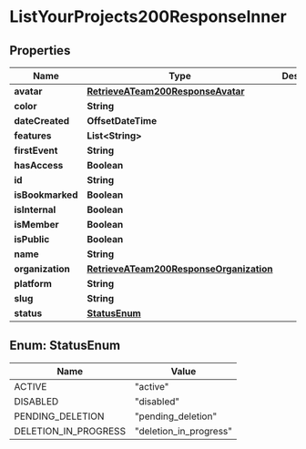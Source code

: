 

# ListYourProjects200ResponseInner


## Properties

| Name | Type | Description | Notes |
|------------ | ------------- | ------------- | -------------|
|**avatar** | [**RetrieveATeam200ResponseAvatar**](RetrieveATeam200ResponseAvatar.md) |  |  |
|**color** | **String** |  |  |
|**dateCreated** | **OffsetDateTime** |  |  |
|**features** | **List&lt;String&gt;** |  |  |
|**firstEvent** | **String** |  |  |
|**hasAccess** | **Boolean** |  |  |
|**id** | **String** |  |  |
|**isBookmarked** | **Boolean** |  |  |
|**isInternal** | **Boolean** |  |  |
|**isMember** | **Boolean** |  |  |
|**isPublic** | **Boolean** |  |  |
|**name** | **String** |  |  |
|**organization** | [**RetrieveATeam200ResponseOrganization**](RetrieveATeam200ResponseOrganization.md) |  |  |
|**platform** | **String** |  |  |
|**slug** | **String** |  |  |
|**status** | [**StatusEnum**](#StatusEnum) |  |  |



## Enum: StatusEnum

| Name | Value |
|---- | -----|
| ACTIVE | &quot;active&quot; |
| DISABLED | &quot;disabled&quot; |
| PENDING_DELETION | &quot;pending_deletion&quot; |
| DELETION_IN_PROGRESS | &quot;deletion_in_progress&quot; |



